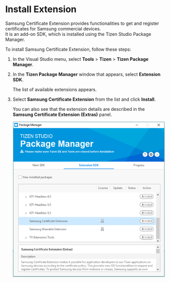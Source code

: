 # Install Extension

Samsung Certificate Extension provides functionalities to get and register certificates for Samsung commercial devices.  
It is an add-on SDK, which is installed using the Tizen Studio Package Manager.

To install Samsung Certificate Extension, follow these steps:
  
1. In the Visual Studio menu, select **Tools** > **Tizen** > **Tizen Package Manager**.
2. In the **Tizen Package Manager** window that appears, select **Extension SDK**.
    
	The list of available extensions appears. 
3. Select **Samsung Certificate Extension** from the list and click **Install**.
	
	You can also see that the extension details are described in the **Samsung Certificate Extension (Extras)** panel.

    ![Package Manager](media/certification_guide2.png)

